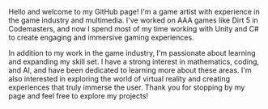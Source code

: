Hello and welcome to my GitHub page! I'm a game artist with experience in the game industry and multimedia. I've worked on AAA games like Dirt 5 in Codemasters, and now I spend most of my time working with Unity and C# to create engaging and immersive gaming experiences.

In addition to my work in the game industry, I'm passionate about learning and expanding my skill set. I have a strong interest in mathematics, coding, and AI, and have been dedicated to learning more about these areas. I'm also interested in exploring the world of virtual reality and creating experiences that truly immerse the user. Thank you for stopping by my page and feel free to explore my projects!
